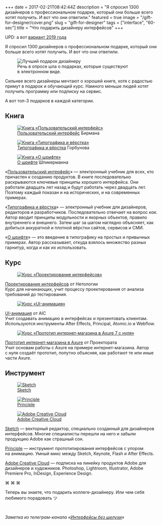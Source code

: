 +++
date = 2017-02-21T08:42:44Z
description = "Я спросил 1300 дизайнеров о профессиональном подарке, который они больше всего хотят получить. И вот что они ответили."
featured = true
image = "/gift-for-designer/cover.png"
slug = "gift-for-designer"
tags = ["interface", "60-sec"]
title = "Что подарить дизайнеру интерфейсов"
+++

UPD: а вот [вариант 2019 года](https://vc.ru/flood/55198)

Я спросил 1300 дизайнеров о профессиональном подарке, который они больше всего хотят получить. И вот что они ответили.

<figure>
  <img alt="Лучший подарок дизайнеру" src="gift.png" class="img-bordered">
  <figcaption>Речь в опросе шла о подарках, которые существуют в электронном виде.</figcaption>
</figure>

Сильнее всего дизайнеры мечтают о хорошей книге, хотя с радостью примут в подарок и обучающий курс. Намного меньше людей хотят получить программу или подписку на сервис.

А вот топ-3 подарков в каждой категории.

## Книга

<div class="row">
<div class="col-xs-10 col-sm-4">
<figure>
  <a href="http://artgorbunov.ru/projects/book-ui/" class="img-inline">
  <img alt="Книга «Пользовательский интерфейс»" src="gift-book-birman.jpg">
  </a>
  <figcaption><a href="http://artgorbunov.ru/projects/book-ui/">Пользовательский интерфейс</a> Бирмана</figcaption>
</figure>
</div>

<div class="col-xs-10 col-sm-4">
<figure>
  <a href="http://artgorbunov.ru/projects/book-typography/" class="img-inline">
  <img alt="Книга «Типографика и вёрстка»" src="gift-book-gorbunov.jpg">
  </a>
  <figcaption><a href="http://artgorbunov.ru/projects/book-typography/">Типографика и вёрстка</a> Горбунова</figcaption>
</figure>
</div>

<div class="col-xs-10 col-sm-4">
<figure>
  <a href="http://www.mann-ivanov-ferber.ru/books/o-shrifte/" class="img-inline">
  <img alt="Книга «О шрифте»" src="gift-book-spiekermann-.jpg">
  </a>
  <figcaption><a href="http://www.mann-ivanov-ferber.ru/books/o-shrifte/">О шрифте</a> Шпикерманна</figcaption>
</figure>
</div>
</div>

«[Пользовательский интерфейс](http://artgorbunov.ru/projects/book-ui/)» — электронный учебник для всех, кто причастен к созданию продуктов. В книге последовательно раскрываются ключевые принципы хорошего интерфейса. Они работали двадцать лет назад и будут работать через двадцать лет. Поэтому каждый показан и на исторических, и на современных примерах.

«[Типографика и вёрстка](http://artgorbunov.ru/projects/book-typography/)» — электронный учебник для дизайнеров, редакторов и разработчиков. Последовательно отвечает на вопрос *как*. Автор вводит принципы модульности и якорных объектов, правило внутреннего и внешнего. Затем шаг за шагом наглядно объясняет, как добиться аккуратной и плотной вёрстки сайтов, сервисов и СМИ.

«[О шрифте](http://www.mann-ivanov-ferber.ru/books/o-shrifte/)» — это введение в типографику на простых и привычных примерах. Автор рассказывает, откуда взялось множество разных гарнитур, когда и как их использовать.

## Курс

<div class="row">
<div class="col-xs-12 col-sm-4">
<figure>
  <a href="http://netology.ru/programs/ui-ux" class="img-inline">
  <img alt="Курс «Проектирование интерфейсов»" src="gift-course-netology.jpg">
  </a>
</figure>
</div>
<div class="col-xs-12 col-sm-8">
  <div>
  <a href="http://netology.ru/programs/ui-ux">Проектирование интерфейсов</a> от Нетологии
  </div>
  <div>Курс для начинающих, учит процессу проектирования от анализа требований до тестирования.
  </div>
</div>
</div>

<div class="row">
<div class="col-xs-12 col-sm-4">
<figure>
  <a href="https://skillbox.ru/motion/" class="img-inline">
  <img alt="Курс «UI-анимация»" src="gift-course-aic.jpg">
  </a>
</figure>
</div>
<div class="col-xs-12 col-sm-8">
  <div>
  <a href="https://skillbox.ru/motion/">UI-анимация</a> от AIC
  </div>
  <div>Учит создавать анимацию в интерфейсах и презентовать клиентам. Используются инструменты After Effects, Principal, Atomic.io и Webflow.
  </div>
</div>
</div>

<div class="row">
<div class="col-xs-12 col-sm-4">
<figure>
  <a href="http://imaxure7.projectorat.ru" class="img-inline">
  <img alt="Курс «Прототип интернет-магазина в Axure 7 с нуля»" src="gift-course-projectorat.jpg">
  </a>
</figure>
</div>
<div class="col-xs-12 col-sm-8">
  <div>
  <a href="http://imaxure7.projectorat.ru">Прототип интернет-магазина в Axure</a> от Проектората
  </div>
  <div>Учит основам работы с Axure на примере интернет-магазина. Автор с нуля создаёт прототип, попутно объясняя, как работают те или иные части Axure.
  </div>
</div>
</div>

## Инструмент

<div class="row start-xs center-sm between-sm">
<div class="col-xs-12 col-sm-3">
<figure>
  <a href="https://sketchapp.com" class="img-inline">
  <img alt="Sketch" src="gift-tool-sketch.jpg">
  </a>
  <figcaption><a href="https://sketchapp.com">Sketch</a></figcaption>
</figure>
</div>

<div class="col-xs-12 col-sm-3">
<figure>
  <a href="http://principleformac.com" class="img-inline">
  <img alt="Principle" src="gift-tool-principle.jpg">
  </a>
  <figcaption><a href="http://principleformac.com">Principle</a></figcaption>
</figure>
</div>

<div class="col-xs-12 col-sm-3">
<figure>
  <a href="http://www.adobe.com/ru/creativecloud.html" class="img-inline">
  <img alt="Adobe Creative Cloud" src="gift-tool-adobe.jpg">
  </a>
  <figcaption><a href="http://www.adobe.com/ru/creativecloud.html">Adobe Creative Cloud</a></figcaption>
</figure>
</div>
</div>

[Sketch](https://sketchapp.com) — векторный редактор, специально созданный для дизайнеров интерфейсов. Многие специалисты перешли на него и забыли продукцию Adobe как страшный сон.

[Principle](http://principleformac.com) — инструмент прототипирования интерфейсов с упором на анимацию. Умный микс между Sketch, Keynote, Flash и After Effects.

[Adobe Creative Cloud](http://www.adobe.com/ru/creativecloud.html) — подписка на линейку продуктов Adobe для дизайнеров и художников. Photoshop, Lightroom, Illustrator, Adobe Premiere Pro, InDesign, Experience Design.

<p class="align-center">⌘&nbsp;⌘&nbsp;⌘</p>

Теперь вы знаете, что подарить коллеге-дизайнеру. Или чем себя любимого порадовать ツ

<br>

<div class="row">
<div class="col-xs-12 col-sm-10 col-md-8"><p><em>Заметка из телеграм-канала <span class="nowrap"><i class="far fa-star color-sin"></i> «<a href="https://t.me/dangry">Интерфейсы без шелухи</a>»</span></em></p></div>
</div>

